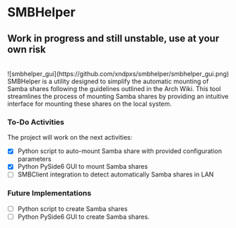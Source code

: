 # SMBHelper
## **Work in progress and still unstable, use at your own risk**
<br>
![smbhelper_gui](https://github.com/xndpxs/smbhelper/smbhelper_gui.png)
SMBHelper is a utility designed to simplify the automatic mounting of Samba shares following the guidelines outlined in the Arch Wiki. This tool streamlines the process of mounting Samba shares by providing an intuitive interface for mounting these shares on the local system.

### To-Do Activities
The project will work on the next activities:
- [x] Python script to auto-mount Samba share with provided configuration parameters
- [x] Python PySide6 GUI to mount Samba shares
- [ ] SMBClient integration to detect automatically Samba shares in LAN

### Future Implementations
- [ ] Python script to create Samba shares
- [ ] Python PySide6 GUI to create Samba shares.
